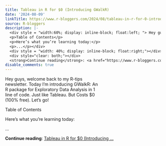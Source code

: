 ```yaml
---
title: Tableau in R for $0 (Introducing GWalkR)
date: '2024-08-09'
linkTitle: https://www.r-bloggers.com/2024/08/tableau-in-r-for-0-introducing-gwalkr/
source: R-bloggers
description: |-
  <div style = "width:60%; display: inline-block; float:left; "> Hey guys, welcome back to my R-tips newsletter. Today I’m introducing GWalkR: An R package for Exploratory Data Analysis in 1 line of code. Just like Tableau. But Costs $0 (100% free). Let’s go!</p>
  <p>Table of Contents</p>
  <p>Here’s what you’re learning today:</p>
  <p>...</p></div>
  <div style = "width: 40%; display: inline-block; float:right;"></div>
  <div style="clear: both;"></div>
  <strong>Continue reading</strong>: <a href="https://www.r-bloggers.com/2024/08/tableau-in-r-for-0-introducing-gwalkr/">Tableau in R for $0 (Introducing ...
disable_comments: true
---
```

<div style = "width:60%; display: inline-block; float:left; "> Hey guys, welcome back to my R-tips newsletter. Today I’m introducing GWalkR: An R package for Exploratory Data Analysis in 1 line of code. Just like Tableau. But Costs $0 (100% free). Let’s go!</p>
<p>Table of Contents</p>
<p>Here’s what you’re learning today:</p>
<p>...</p></div>
<div style = "width: 40%; display: inline-block; float:right;"></div>
<div style="clear: both;"></div>
<strong>Continue reading</strong>: <a href="https://www.r-bloggers.com/2024/08/tableau-in-r-for-0-introducing-gwalkr/">Tableau in R for $0 (Introducing ...